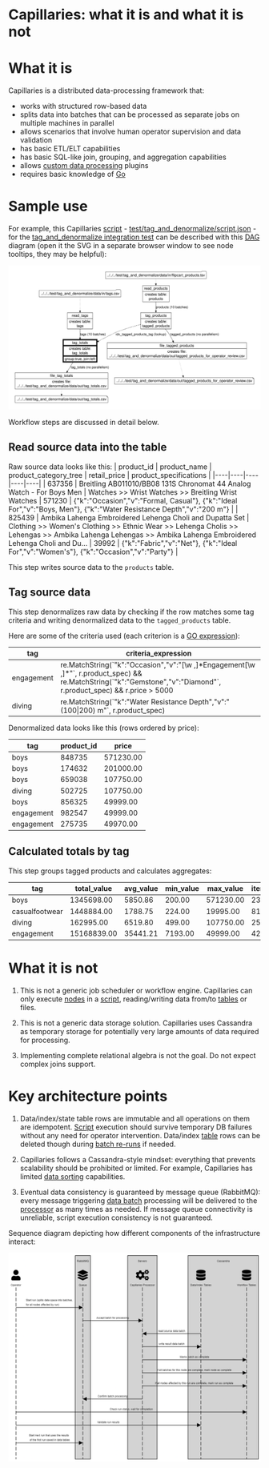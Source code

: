 Capillaries: what it is and what it is not
==========================================

# What it is

Capillaries is a distributed data-processing framework that:
- works with structured row-based data
- splits data into batches that can be processed as separate jobs on multiple machines in parallel
- allows scenarios that involve human operator supervision and data validation
- has basic ETL/ELT capabilities
- has basic SQL-like join, grouping, and aggregation capabilities
- allows [custom data processing](glossary.md#table_custom_tfm_table) plugins
- requires basic knowledge of [Go](https://go.dev)

# Sample use

For example, this Capillaries [script](glossary.md#script) - [test/tag_and_denormalize/script.json](../test/tag_and_denormalize/script.json) - for the [tag_and_denormalize integration test](../test/tag_and_denormalize/README.md) can be described with this [DAG](glossary.md#DAG) diagram (open it the SVG in a separate browser window to see node tooltips, they may be helpful):

![dot-lookup](dot-tag-and-denormalize.svg)

Workflow steps are discussed in detail below.

## Read source data into the table

Raw source data looks like this:
| product_id | product_name | product_category_tree | retail_price | product_specifications |
|----|----|----|----|----|
| 637356 | Breitling AB011010/BB08 131S Chronomat 44 Analog Watch - For Boys Men | Watches >> Wrist Watches >> Breitling Wrist Watches | 571230 | {"k":"Occasion","v":"Formal, Casual"}, {"k":"Ideal For","v":"Boys, Men"}, {"k":"Water Resistance Depth","v":"200 m"} |
| 825439 | Ambika Lahenga Embroidered Lehenga Choli and Dupatta Set | Clothing >> Women's Clothing >> Ethnic Wear >> Lehenga Cholis >> Lehengas >> Ambika Lahenga Lehengas >> Ambika Lahenga Embroidered Lehenga Choli and Du... | 39992 | {"k":"Fabric","v":"Net"}, {"k":"Ideal For","v":"Women's"}, {"k":"Occasion","v":"Party"} |

This step writes source data to the `products` table.

## Tag source data

This step denormalizes raw data by checking if the row matches some tag criteria and writing denormalized data to the `tagged_products` table.

Here are some of the criteria used (each criterion is a [GO expression](doc/../glossary.md#go-expressions)):

| tag | criteria_expression |
|----|----|
| engagement | re.MatchString(\`"k":"Occasion","v":"[\w ,]\*Engagement[\w ,]*"\`, r.product_spec) && re.MatchString(\`"k":"Gemstone","v":"Diamond"\`, r.product_spec) && r.price > 5000 |
| diving | re.MatchString(\`"k":"Water Resistance Depth","v":"(100\|200) m"\`, r.product_spec) |

Denormalized data looks like this (rows ordered by price):

| tag | product_id | price
|----|----|----|
| boys | 848735 | 571230.00 |
| boys | 174632 | 201000.00 |
| boys | 659038 | 107750.00 |
| diving | 502725 | 107750.00 |
| boys | 856325 | 49999.00 |
| engagement | 982547 | 49999.00 |
| engagement | 275735 | 49970.00 |

## Calculated totals by tag

This step groups tagged products and calculates aggregates:

| tag | total_value | avg_value | min_value | max_value | item_count|
|----|----|----|----|----|----|
| boys | 1345698.00 | 5850.86 | 200.00 | 571230.00 | 230 |
| casualfootwear | 1448884.00 | 1788.75 | 224.00 | 19995.00 | 810 |
| diving | 162995.00 | 6519.80 | 499.00 | 107750.00 | 25 |
| engagement | 15168839.00 | 35441.21 | 7193.00 | 49999.00 | 428 |

# What it is not

1. This is not a generic job scheduler or workflow engine. Capillaries can only execute [nodes](glossary.md#script-node) in a [script](glossary.md#script), reading/writing data from/to [tables](glossary.md#table) or files.

2. This is not a generic data storage solution. Capillaries uses Cassandra as temporary storage for potentially very large amounts of data required for processing.

3. Implementing complete relational algebra is not the goal. Do not expect complex joins support.
   
# Key architecture points

1. Data/index/state table rows are immutable and all operations on them are idempotent. [Script](glossary.md#script) execution should survive temporary DB failures without any need for operator intervention. Data/index [table](glossary.md#table) rows can be deleted though during [batch re-runs](scriptconfig.md#rerun_policy) if needed.
   
2. Capillaries follows a Cassandra-style mindset: everything that prevents scalability should be prohibited or limited. For example, Capillaries has limited [data sorting](scriptconfig.md#w_top) capabilities.
   
3. Eventual data consistency is guaranteed by message queue (RabbitMQ): every message triggering [data batch](glossary.md#data-batch) processing will be delivered to the [processor](glossary.md#processor) as many times as needed. If message queue connectivity is unreliable, script execution consistency is not guaranteed. 

Sequence diagram depicting how different components of the infrastructure interact:

![sequence](sequence.png)

